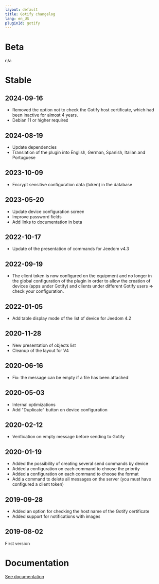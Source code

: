 ```yaml
---
layout: default
title: Gotify changelog
lang: en_US
pluginId: gotify
---
```


# Beta

n/a

# Stable

## 2024-09-16

- Removed the option not to check the Gotify host certificate, which had been inactive for almost 4 years.
- Debian 11 or higher required

## 2024-08-19

- Update dependencies
- Translation of the plugin into English, German, Spanish, Italian and Portuguese

## 2023-10-09

- Encrypt sensitive configuration data (token) in the database

## 2023-05-20

- Update device configuration screen
- Improve password fields
- Add links to documentation in beta

## 2022-10-17

- Update of the presentation of commands for Jeedom v4.3

## 2022-09-19

- The client token is now configured on the equipment and no longer in the global configuration of the plugin in order to allow the creation of devices (apps under Gotify) and clients under different Gotify users => check your configuration.

## 2022-01-05

- Add table display mode of the list of device for Jeedom 4.2

## 2020-11-28

- New presentation of objects list
- Cleanup of the layout for V4

## 2020-06-16

- Fix: the message can be empty if a file has been attached

## 2020-05-03

- Internal optimizations
- Add "Duplicate" button on device configuration

## 2020-02-12

- Verification on empty message before sending to Gotify

## 2020-01-19

- Added the possibility of creating several send commands by device
- Added a configuration on each command to choose the priority
- Added a configuration on each command to choose the format
- Add a command to delete all messages on the server (you must have configured a client token)

## 2019-09-28

- Added an option for checking the host name of the Gotify certificate
- Added support for notifications with images

## 2019-08-02

First version

# Documentation

[See documentation]({{site.baseurl}}/{{page.pluginId}}/{{page.lang}})
